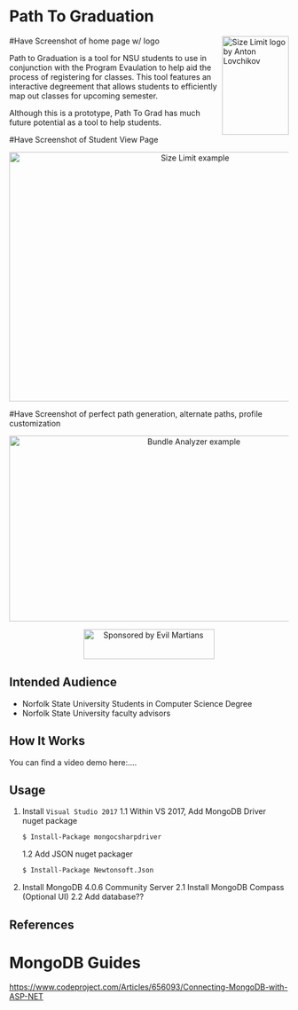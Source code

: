 # Path To Graduation

#Have Screenshot of home page w/ logo
<img src="https://ai.github.io/size-limit/logo.svg" align="right"
     title="Size Limit logo by Anton Lovchikov" width="120" height="178">

Path to Graduation is a tool for NSU students to use in conjunction
with the Program Evaulation to help aid the process of registering
for classes. This tool features an interactive degreement that allows
students to efficiently map out classes for upcoming semester. 

Although this is a prototype, Path To Grad has much future potential
as a tool to help students.


#Have Screenshot of Student View Page
<p align="center">
  <img src="./img/example.png" alt="Size Limit example"
       width="654" height="450">
</p>

#Have Screenshot of perfect path generation, alternate paths, profile customization

<p align="center">
  <img src="./img/why.png" alt="Bundle Analyzer example"
       width="650" height="335">
</p>

<p align="center">
  <a href="https://evilmartians.com/?utm_source=size-limit">
    <img src="https://evilmartians.com/badges/sponsored-by-evil-martians.svg"
         alt="Sponsored by Evil Martians" width="236" height="54">
  </a>
</p>

## Intended Audience

* Norfolk State University Students in Computer Science Degree
* Norfolk State University faculty advisors


## How It Works

You can find a video demo here:....

<Blurb on how it functions>


## Usage

1. Install `Visual Studio 2017`
   1.1 Within VS 2017, Add MongoDB Driver nuget package
   ```sh
   $ Install-Package mongocsharpdriver
   ```
   1.2 Add JSON nuget packager
   ```sh
   $ Install-Package Newtonsoft.Json
   ```
   
2. Install MongoDB 4.0.6 Community Server
   2.1 Install MongoDB Compass (Optional UI)
   2.2 Add database??



## References
# MongoDB Guides
https://www.codeproject.com/Articles/656093/Connecting-MongoDB-with-ASP-NET
